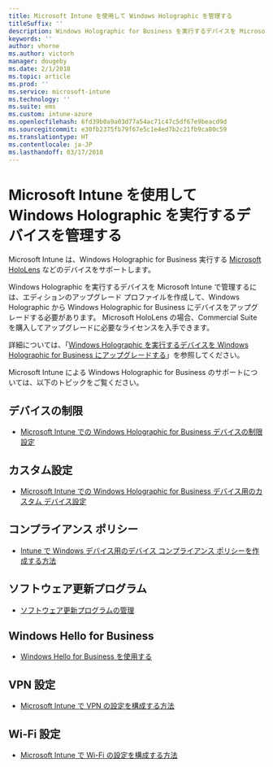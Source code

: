 ```yaml
---
title: Microsoft Intune を使用して Windows Holographic を管理する
titleSuffix: ''
description: Windows Holographic for Business を実行するデバイスを Microsoft Intune がサポートする方法を説明します。
keywords: ''
author: vhorne
ms.author: victorh
manager: dougeby
ms.date: 2/1/2018
ms.topic: article
ms.prod: ''
ms.service: microsoft-intune
ms.technology: ''
ms.suite: ems
ms.custom: intune-azure
ms.openlocfilehash: 6fd39b0a9a03d77a54ac71c47c5df67e9beacd9d
ms.sourcegitcommit: e30fb2375fb79f67e5c1e4ed7b2c21fb9ca80c59
ms.translationtype: HT
ms.contentlocale: ja-JP
ms.lasthandoff: 03/17/2018
---
```

# <a name="manage-devices-running-windows-holographic-with-microsoft-intune"></a>Microsoft Intune を使用して Windows Holographic を実行するデバイスを管理する


Microsoft Intune は、Windows Holographic for Business 実行する [Microsoft HoloLens](https://docs.microsoft.com/en-us/hololens/) などのデバイスをサポートします。

Windows Holographic を実行するデバイスを Microsoft Intune で管理するには、エディションのアップグレード プロファイルを作成して、Windows Holographic から Windows Holographic for Business にデバイスをアップグレードする必要があります。 Microsoft HoloLens の場合、Commercial Suite を購入してアップグレードに必要なライセンスを入手できます。

詳細については、「[Windows Holographic を実行するデバイスを Windows Holographic for Business にアップグレードする](holographic-upgrade.md)」を参照してください。

Microsoft Intune による Windows Holographic for Business のサポートについては、以下のトピックをご覧ください。

## <a name="device-restrictions"></a>デバイスの制限
- [Microsoft Intune での Windows Holographic for Business デバイスの制限設定](device-restrictions-windows-holographic.md)

## <a name="custom-settings"></a>カスタム設定
- [Microsoft Intune での Windows Holographic for Business デバイス用のカスタム デバイス設定](custom-settings-windows-holographic.md)

## <a name="compliance-policy"></a>コンプライアンス ポリシー
- [Intune で Windows デバイス用のデバイス コンプライアンス ポリシーを作成する方法](compliance-policy-create-windows.md)

## <a name="software-updates"></a>ソフトウェア更新プログラム
- [ソフトウェア更新プログラムの管理](windows-update-for-business-configure.md)

## <a name="windows-hello-for-business"></a>Windows Hello for Business
- [Windows Hello for Business を使用する](windows-hello.md)

## <a name="vpn-settings"></a>VPN 設定
- [Microsoft Intune で VPN の設定を構成する方法](vpn-settings-configure.md)

## <a name="wi-fi-settings"></a>Wi-Fi 設定
- [Microsoft Intune で Wi-Fi の設定を構成する方法](wi-fi-settings-configure.md) 
 


